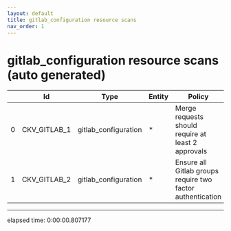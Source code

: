 ```yaml
---
layout: default
title: gitlab_configuration resource scans
nav_order: 1
---
```


# gitlab_configuration resource scans (auto generated)

|    | Id           | Type                 | Entity   | Policy                                                     | IaC                  |
|----|--------------|----------------------|----------|------------------------------------------------------------|----------------------|
|  0 | CKV_GITLAB_1 | gitlab_configuration | *        | Merge requests should require at least 2 approvals         | gitlab_configuration |
|  1 | CKV_GITLAB_2 | gitlab_configuration | *        | Ensure all Gitlab groups require two factor authentication | gitlab_configuration |


---


elapsed time: 0:00:00.807177
